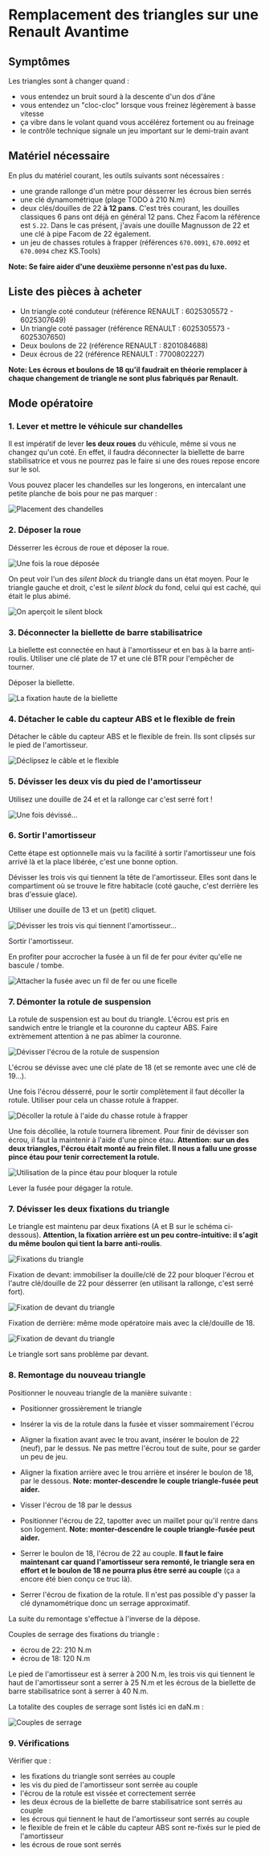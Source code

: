 # Remplacement des triangles sur une Renault Avantime

## Symptômes
Les triangles sont à changer quand :
- vous entendez un bruit sourd à la descente d'un dos d'âne
- vous entendez un "cloc-cloc" lorsque vous freinez légèrement à basse vitesse
- ça vibre dans le volant quand vous accélérez fortement ou au freinage
- le contrôle technique signale un jeu important sur le demi-train avant

## Matériel nécessaire
En plus du matériel courant, les outils suivants sont nécessaires :
- une grande rallonge d'un mètre pour désserrer les écrous bien serrés
- une clé dynamométrique (plage TODO à 210 N.m)
- deux clés/douilles de 22 **à 12 pans**. C'est très courant, les douilles classiques 6 pans ont déjà en général 12 pans. Chez Facom la référence est `S.22`. Dans le cas présent, j'avais une douille Magnusson de 22 et une clé à pipe Facom de 22 également. 
- un jeu de chasses rotules à frapper (références `670.0091`, `670.0092` et `670.0094` chez KS.Tools)

**Note: Se faire aider d'une deuxième personne n'est pas du luxe.**

## Liste des pièces à acheter

- Un triangle coté conduteur (référence RENAULT : 6025305572 - 6025307649)
- Un triangle coté passager (référence RENAULT : 6025305573 - 6025307650)
- Deux boulons de 22 (référence RENAULT : 8201084688)
- Deux écrous de 22 (référence RENAULT : 7700802227)

**Note: Les écrous et boulons de 18 qu'il faudrait en théorie remplacer à chaque changement de triangle ne sont plus fabriqués par Renault.** 

## Mode opératoire

### 1. Lever et mettre le véhicule sur chandelles

Il est impératif de lever **les deux roues** du véhicule, même si vous ne changez qu'un coté. En effet, il faudra déconnecter la biellette de barre stabilisatrice et vous ne pourrez pas le faire si une des roues repose encore sur le sol. 

Vous pouvez placer les chandelles sur les longerons, en intercalant une petite planche de bois pour ne pas marquer :

![Placement des chandelles](IMG_0060.jpg)

### 2. Déposer la roue

Désserrer les écrous de roue et déposer la roue. 

![Une fois la roue déposée](IMG_0062.jpg)

On peut voir l'un des *silent block* du triangle dans un état moyen. Pour le triangle gauche et droit, c'est le *silent block* du fond, celui qui est caché, qui était le plus abimé. 

![On aperçoit le silent block](IMG_0063.jpg)

### 3. Déconnecter la biellette de barre stabilisatrice

La biellette est connectée en haut à l'amortisseur et en bas à la barre anti-roulis. Utiliser une clé plate de 17 et une clé BTR pour l'empêcher de tourner. 

Déposer la biellette.

![La fixation haute de la biellette](IMG_0064.jpg)

### 4. Détacher le cable du capteur ABS et le flexible de frein

Détacher le câble du capteur ABS et le flexible de frein. Ils sont clipsés sur le pied de l'amortisseur. 

![Déclipsez le câble et le flexible](IMG_0065.jpg)
 
### 5. Dévisser les deux vis du pied de l'amortisseur

Utilisez une douille de 24 et et la rallonge car c'est serré fort !

![Une fois dévissé...](IMG_0066.jpg)

### 6. Sortir l'amortisseur

Cette étape est optionnelle mais vu la facilité à sortir l'amortisseur une fois arrivé là et la place libérée, c'est une bonne option. 

Dévisser les trois vis qui tiennent la tête de l'amortisseur. Elles sont dans le compartiment où se trouve le fitre habitacle (coté gauche, c'est derrière les bras d'essuie glace). 

Utiliser une douille de 13 et un (petit) cliquet.

![Dévisser les trois vis qui tiennent l'amortisseur...](IMG_0069.jpg)

Sortir l'amortisseur. 

En profiter pour accrocher la fusée à un fil de fer pour éviter qu'elle ne bascule / tombe. 

![Attacher la fusée avec un fil de fer ou une ficelle](IMG_0071.jpg)

### 7. Démonter la rotule de suspension

La rotule de suspension est au bout du triangle. L'écrou est pris en sandwich entre le triangle et la couronne du capteur ABS. Faire extrèmement attention à ne pas abîmer la couronne. 

![Dévisser l'écrou de la rotule de suspension](IMG_0070.jpg)

L'écrou se dévisse avec une clé plate de 18 (et se remonte avec une clé de 19...). 

Une fois l'écrou désserré, pour le sortir complètement il faut décoller la rotule. Utiliser pour cela un chasse rotule à frapper. 

![Décoller la rotule à l'aide du chasse rotule à frapper](IMG_0073.jpg)

Une fois décollée, la rotule tournera librement. Pour finir de dévisser son écrou, il faut la maintenir à l'aide d'une pince étau. **Attention: sur un des deux triangles, l'écrou était monté au frein filet. Il nous a fallu une grosse pince étau pour tenir correctement la rotule.**
 
![Utilisation de la pince étau pour bloquer la rotule](IMG_0074.jpg)

Lever la fusée pour dégager la rotule. 

### 7. Dévisser les deux fixations du triangle

Le triangle est maintenu par deux fixations (A et B sur le schéma ci-dessous). **Attention, la fixation arrière est un peu contre-intuitive: il s'agit du même boulon qui tient la barre anti-roulis**.

![Fixations du triangle](Fixations-Triangle.png)

Fixation de devant: immobiliser la douille/clé de 22 pour bloquer l'écrou et l'autre clé/douille de 22 pour désserrer (en utilisant la rallonge, c'est serré fort).

![Fixation de devant du triangle](IMG_0076.jpg)

Fixation de derrière: même mode opératoire mais avec la clé/douille de 18. 

![Fixation de devant du triangle](IMG_0077.jpg)

Le triangle sort sans problème par devant.

### 8. Remontage du nouveau triangle

Positionner le nouveau triangle de la manière suivante :
 - Positionner grossièrement le triangle
 - Insérer la vis de la rotule dans la fusée et visser sommairement l'écrou
 - Aligner la fixation avant avec le trou avant, insérer le boulon de 22 (neuf), par le dessus. Ne pas mettre l'écrou tout de suite, pour se garder un peu de jeu.
 - Aligner la fixation arrière avec le trou arrière et insérer le boulon de 18, par le dessous. **Note: monter-descendre le couple triangle-fusée peut aider.**

 - Visser l'écrou de 18 par le dessus
 - Positionner l'écrou de 22, tapotter avec un maillet pour qu'il rentre dans son logement. **Note: monter-descendre le couple triangle-fusée peut aider.**
 - Serrer le boulon de 18, l'écrou de 22 au couple. **Il faut le faire maintenant car quand l'amortisseur sera remonté, le triangle sera en effort et le boulon de 18 ne pourra plus être serré au couple** (ça a encore été bien conçu ce truc là).
 - Serrer l'écrou de fixation de la rotule. Il n'est pas possible d'y passer la clé dynamométrique donc un serrage approximatif. 

La suite du remontage s'effectue à l'inverse de la dépose. 

Couples de serrage des fixations du triangle :
 - écrou de 22: 210 N.m
 - écrou de 18: 120 N.m

Le pied de l'amortisseur est à serrer à 200 N.m, les trois vis qui tiennent le haut de l'amortisseur sont a serrer à 25 N.m et les écrous de la biellette de barre stabilisatrice sont à serrer à 40 N.m. 

La totalite des couples de serrage sont listés ici en daN.m :

![Couples de serrage](Couples-de-serrage.png)

### 9. Vérifications

Vérifier que : 
 - les fixations du triangle sont serrées au couple
 - les vis du pied de l'amortisseur sont serrée au couple
 - l'écrou de la rotule est vissée et correctement serrée
 - les deux écrous de la biellette de barre stabilisatrice sont serrés au couple
 - les écrous qui tiennent le haut de l'amortisseur sont serrés au couple
 - le flexible de frein et le câble du capteur ABS sont re-fixés sur le pied de l'amortisseur
 - les écrous de roue sont serrés

 
